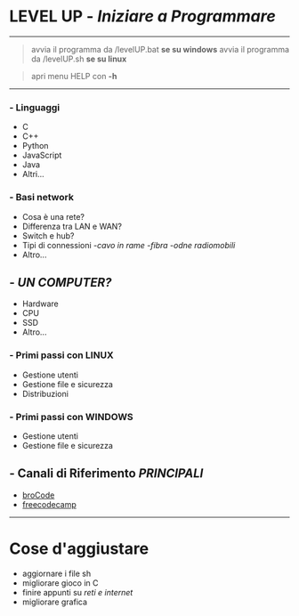 # **LEVEL UP** - *Iniziare a Programmare*

------------------------------------------
> avvia il programma da /levelUP.bat **se su windows** 
  avvia il programma da /levelUP.sh **se su linux**    
  
> apri menu HELP con **-h**
-------------------------------------------
### - Linguaggi

* C
* C++
* Python
* JavaScript
* Java
* Altri...

### - Basi network

* Cosa è una rete?
* Differenza tra LAN e WAN?
* Switch e hub?
* Tipi di connessioni *-cavo in rame -fibra -odne radiomobili*
* Altro...

## - *UN COMPUTER?*

* Hardware
* CPU
* SSD
* Altro...

### - Primi passi con **LINUX**

* Gestione utenti
* Gestione file e sicurezza
* Distribuzioni

### - Primi passi con **WINDOWS**

* Gestione utenti
* Gestione file e sicurezza

## - Canali di Riferimento *PRINCIPALI*

* [broCode](https://www.youtube.com/@BroCodez)
* [freecodecamp](https://www.youtube.com/@freecodecamp)


---------------------------------------------------------
# Cose d'aggiustare

* aggiornare i file sh
* migliorare gioco in C
* finire appunti su *reti e internet*
* migliorare grafica


